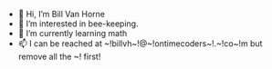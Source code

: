 - 👋 Hi, I’m Bill Van Horne
- 👀 I’m interested in bee-keeping.
- 🌱 I’m currently learning math
- 📫 I can be reached at ~!billvh~!@~!ontimecoders~!.~!co~!m but remove all the ~! first!

<!---
billvh-otc/billvh-otc is a ✨ special ✨ repository because its `README.md` (this file) appears on your GitHub profile.
You can click the Preview link to take a look at your changes.
--->

